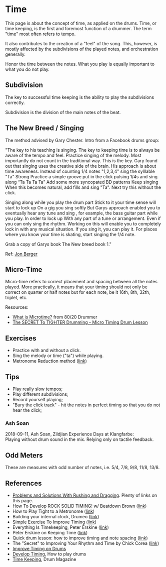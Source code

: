 # Time

This page is about the concept of time, as applied on the drums. Time, or time keeping, is the first and foremost function of a drummer. The term "time" most often refers to tempo. 

It also contributes to the creation of a "feel" of the song. This, however, is mostly affected by the subdivisions of the played notes, and orchestration generally.

Honor the time between the notes. What you play is equally important to what you do not play.

## Subdivision

The key to successful time keeping is the ability to play the subdivisions correctly.

Subdivision is the division of the main notes of the beat.

## The New Breed / Singing

The method advised by Gary Chester. Intro from a Facebook drums group:

"The key to his teaching is singing. The key to keeping time is to always be aware of the tempo and feel. Practice singing of the melody. Most importantly do not count in the traditional way. This is the key. Gary found out that singing uses the creative side of the brain. His approach is about time awareness. 
Instead of counting 1/4 notes "1,2,3,4" sing the sylllable "Ta"
Strong
Practice a simple groove put in the click pulsing 1/4s and sing along “Ta Ta Ta Ta”
Add some more syncopated BD patterns
Keep singing
When this becomes natural, add fills and sing "Ta".
Next try this without the click.

Singing along while you play the drum part
Stick to it your time sense will start to lock up
On a gig you sing softly
But Garys approach enabled you to eventually hear any tune and sing , for example, the bass guitar part while you play. In order to lock up
With any part of a tune or arrangement. Even if you can only sing the rhythm.
Working on this will enable you to completely lock in with any musical situation.
If you sing it, you can play it.
For places where you know your time is skating, start singing the 1/4 note.

Grab a copy of Garys book The New breed book 1."

Ref: [Jon Berger](https://www.youtube.com/watch?v=NOK7lu2buCM)

## Micro-Time

Micro-time refers to correct placement and spacing between all the notes played. More practically, it means that your timing should not only be correct on quarter or half notes but for each note, be it 16th, 8th, 32th, triplet, etc.

Resources:

- [What is Microtime?](https://www.youtube.com/watch?v=71Qa2huylD8) from 80/20 Drummer
- [The SECRET To TIGHTER Drumming - Micro Timing Drum Lesson](https://www.youtube.com/watch?v=tbjZxd4Uzyo)

## Exercises

- Practice with and without a click.
- Sing the melody or time ("ta") while playing.
- Metronome Reduction method ([link](https://www.youtube.com/watch?v=uP6DF4X9zF0))

## Tips

- Play really slow tempos;
- Play different subdivisions;
- Record yourself playing;
- "Bury the click track" - hit the notes in perfect timing so that you do not hear the click;

### Ash Soan

2018-09-11, Ash Soan, Zildjian Experience Days at Klangfarbe:  
Playing without drum sound in the mix. Relying only on tactile feedback.

## Odd Meters

These are measures with odd number of notes, i.e. 5/4, 7/8, 9/8, 11/8, 13/8.

## References

- [Problems and Solutions With Rushing and Dragging](https://www.drummercafe.com/education/articles/problems-with-rushing-and-dragging.html). Plenty of links on this page.
- How To Develop ROCK SOLID TIMING! w/ Beatdown Brown ([link](https://www.youtube.com/watch?v=0DWSmJO1gLQ))
- How to Play Tight to a Metronome ([link](https://www.youtube.com/watch?v=y5MewamYQMM))
- Building your internal clock, Drumeo ([link](https://www.youtube.com/watch?v=zk3eVDK1PPE))
- Simple Exercise To Improve Timing ([link](https://www.youtube.com/watch?v=d_ByKy505ns))
- Everything Is Timekeeping, Peter Erskine ([link](https://www.youtube.com/watch?v=MuUkMndArXE))
- Peter Erskine on Keeping Time ([link](https://www.youtube.com/watch?v=jlvUvlAMhqg))
- Quick drum lesson: how to improve timing and note spacing ([link](https://www.youtube.com/watch?v=gqUITaQ3M8g))
- The "Secret" to Improving Your Rhythm and Time by Chick Corea ([link](https://www.youtube.com/watch?v=ED7liSX7zvY))
- [Improve Timing on Drums](https://www.drummingbasics.com/improve-timing-on-drums/)
- [Develop Timing](https://howtoplaydrums.com/develop-timing/), How to play drums
- [Time Keeping](http://drummagazine.com/how-to-practice-drums-like-a-pro/), Drum Magazine
